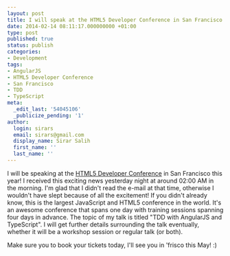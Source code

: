 ```yaml
---
layout: post
title: I will speak at the HTML5 Developer Conference in San Francisco
date: 2014-02-14 08:11:17.000000000 +01:00
type: post
published: true
status: publish
categories:
- Development
tags:
- AngularJS
- HTML5 Developer Conference
- San Francisco
- TDD
- TypeScript
meta:
  _edit_last: '54045106'
  _publicize_pending: '1'
author:
  login: sirars
  email: sirars@gmail.com
  display_name: Sirar Salih
  first_name: ''
  last_name: ''
---
```

<p>I will be speaking at the <a title="HTML5 Developer Conference" href="http://html5devconf.com/">HTML5 Developer Conference</a> in San Francisco this year! I received this exciting news yesterday night at around 02:00 AM in the morning. I'm glad that I didn't read the e-mail at that time, otherwise I wouldn't have slept because of all the excitement! If you didn't already know, this is the largest JavaScript and HTML5 conference in the world. It's an awesome conference that spans one day with training sessions spanning four days in advance. The topic of my talk is titled "TDD with AngularJS and TypeScript". I will get further details surrounding the talk eventually, whether it will be a workshop session or regular talk (or both).</p>
<p>Make sure you to book your tickets today, I'll see you in 'frisco this May! :)</p>
<p><a href="http://html5devconf.com/"><img alt="" src="http://sirars.files.wordpress.com/2014/02/capture.png" /></a></p>
